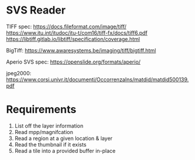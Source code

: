 # SVS Reader

TIFF spec: https://docs.fileformat.com/image/tiff/  
https://www.itu.int/itudoc/itu-t/com16/tiff-fx/docs/tiff6.pdf    
https://libtiff.gitlab.io/libtiff/specification/coverage.html

BigTiff: https://www.awaresystems.be/imaging/tiff/bigtiff.html

Aperio SVS spec: https://openslide.org/formats/aperio/

jpeg2000: https://www.corsi.univr.it/documenti/OccorrenzaIns/matdid/matdid500139.pdf

# Requirements

1) List off the layer information
2) Read mpp/magnifcation
3) Read a region at a given location & layer
4) Read the thumbnail if it exists
5) Read a tile into a provided buffer in-place